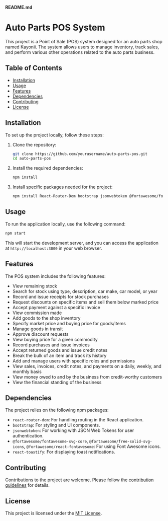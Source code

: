 
**README.md**

# Auto Parts POS System

This project is a Point of Sale (POS) system designed for an auto parts shop named Kayonii. The system allows users to manage inventory, track sales, and perform various other operations related to the auto parts business.

## Table of Contents
- [Installation](#installation)
- [Usage](#usage)
- [Features](#features)
- [Dependencies](#dependencies)
- [Contributing](#contributing)
- [License](#license)

## Installation

To set up the project locally, follow these steps:

1. Clone the repository:
   ```bash
   git clone https://github.com/yourusername/auto-parts-pos.git
   cd auto-parts-pos
   ```

2. Install the required dependencies:
   ```bash
   npm install
   ```

3. Install specific packages needed for the project:
   ```bash
   npm install React-Router-Dom bootstrap jsonwebtoken @fortawesome/fontawesome-svg-core @fortawesome/free-solid-svg-icons @fortawesome/react-fontawesome@latest
   ```

## Usage

To run the application locally, use the following command:

```bash
npm start
```

This will start the development server, and you can access the application at `http://localhost:3000` in your web browser.

## Features

The POS system includes the following features:

- View remaining stock
- Search for stock using type, description, car make, car model, or year
- Record and issue receipts for stock purchases
- Request discounts on specific items and sell them below marked price
- Accept payment against a specific invoice
- View commission made
- Add goods to the shop inventory
- Specify market price and buying price for goods/items
- Manage goods in transit
- Approve discount requests
- View buying price for a given commodity
- Record purchases and issue invoices
- Accept returned goods and issue credit notes
- Break the bulk of an item and track its history
- Add and manage users with specific roles and permissions
- View sales, invoices, credit notes, and payments on a daily, weekly, and monthly basis
- View money owed to and by the business from credit-worthy customers
- View the financial standing of the business

## Dependencies

The project relies on the following npm packages:

- `react-router-dom`: For handling routing in the React application.
- `bootstrap`: For styling and UI components.
- `jsonwebtoken`: For working with JSON Web Tokens for user authentication.
- `@fortawesome/fontawesome-svg-core`, `@fortawesome/free-solid-svg-icons`, `@fortawesome/react-fontawesome`: For using Font Awesome icons.
- `react-toastify`: For displaying toast notifications.

## Contributing

Contributions to the project are welcome. Please follow the [contribution guidelines](CONTRIBUTING.md) for details.

## License

This project is licensed under the [MIT License](LICENSE).